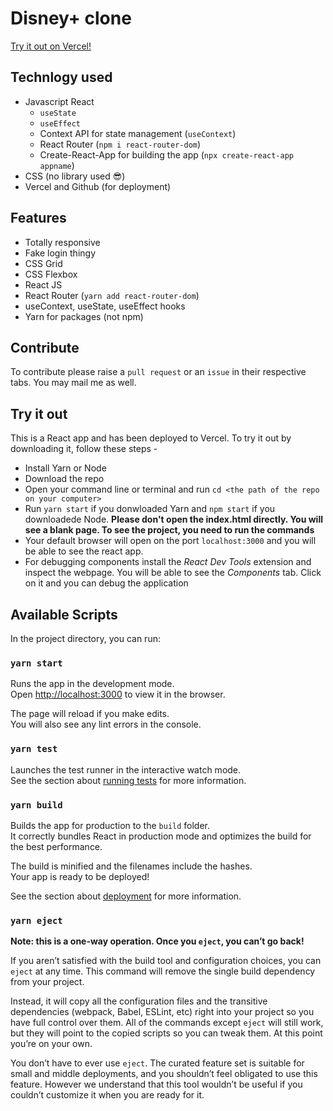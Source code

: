 # Disney+ clone

[Try it out on Vercel!](https://disney-plus-aviralcoder.vercel.app/)

## Technlogy used

-   Javascript React
    -   `useState`
    -   `useEffect`
    -   Context API for state management (`useContext`)
    -   React Router (`npm i react-router-dom`)
    -   Create-React-App for building the app (`npx create-react-app appname`)
-   CSS (no library used 😎)
-   Vercel and Github (for deployment)

## Features

- Totally responsive
- Fake login thingy
- CSS Grid
- CSS Flexbox
- React JS
- React Router (`yarn add react-router-dom`)
- useContext, useState, useEffect hooks
- Yarn for packages (not npm)

## Contribute

To contribute please raise a `pull request` or an `issue` in their respective tabs. You may mail me as well.

## Try it out

This is a React app and has been deployed to Vercel. To try it out by downloading it, follow these steps -

-   Install Yarn or Node
-   Download the repo
-   Open your command line or terminal and run `cd <the path of the repo on your computer>`
-   Run `yarn start` if you donwloaded Yarn and `npm start` if you downloadede Node. **Please don't open the index.html directly. You will see a blank page. To see the project, you need to run the commands**
-   Your default browser will open on the port `localhost:3000` and you will be able to see the react app.
-   For debugging components install the _React Dev Tools_ extension and inspect the webpage. You will be able to see the _Components_ tab. Click on it and you can debug the application

## Available Scripts

In the project directory, you can run:

### `yarn start`

Runs the app in the development mode.\
Open [http://localhost:3000](http://localhost:3000) to view it in the browser.

The page will reload if you make edits.\
You will also see any lint errors in the console.

### `yarn test`

Launches the test runner in the interactive watch mode.\
See the section about [running tests](https://facebook.github.io/create-react-app/docs/running-tests) for more information.

### `yarn build`

Builds the app for production to the `build` folder.\
It correctly bundles React in production mode and optimizes the build for the best performance.

The build is minified and the filenames include the hashes.\
Your app is ready to be deployed!

See the section about [deployment](https://facebook.github.io/create-react-app/docs/deployment) for more information.

### `yarn eject`

**Note: this is a one-way operation. Once you `eject`, you can’t go back!**

If you aren’t satisfied with the build tool and configuration choices, you can `eject` at any time. This command will remove the single build dependency from your project.

Instead, it will copy all the configuration files and the transitive dependencies (webpack, Babel, ESLint, etc) right into your project so you have full control over them. All of the commands except `eject` will still work, but they will point to the copied scripts so you can tweak them. At this point you’re on your own.

You don’t have to ever use `eject`. The curated feature set is suitable for small and middle deployments, and you shouldn’t feel obligated to use this feature. However we understand that this tool wouldn’t be useful if you couldn’t customize it when you are ready for it.
